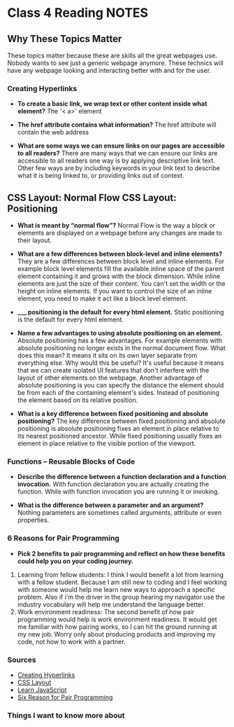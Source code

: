 # Class 4 Reading NOTES

## Why These Topics Matter

These topics matter because these are skills all the great webpages use. Nobody wants to see just a generic webpage anymore. These technics will have any webpage looking and interacting better with and for the user.

### Creating Hyperlinks

- **To create a basic link, we wrap text or other content inside what element?**
The '< a>' element

- **The href attribute contains what information?**
The href attribute will contain the web address

- **What are some ways we can ensure links on our pages are accessible to all readers?**
There are many ways that we can ensure our links are accessible to all readers one way is by applying descriptive link text. Other few ways are by including keywords in your link text to describe what it is being linked to, or providing links out of context.

## CSS Layout: Normal Flow CSS Layout: Positioning

- **What is meant by “normal flow”?**
Normal Flow is the way a block or elements are displayed on a webpage before any changes are made to their layout.

- **What are a few differences between block-level and inline elements?**
They are a few differences between block level and inline elements. For example block level elements fill the available inline space of the parent element containing it and grows with the block dimension. While inline elements are just the size of their content. You can't set the width or the height on inline elements. If you want to control the size of an inline element, you need to make it act like a block level element.

- **___ positioning is the default for every html element.**
Static positioning is the default for every html element.

- **Name a few advantages to using absolute positioning on an element.**
Absolute positioning has a few advantages. For example elements with absolute positioning no longer exists in the normal document flow. What does this mean? It means it sits on its own layer separate from everything else. Why would this be useful? It's useful because it means that we can create isolated UI features that don't interfere with the layout of other elements on the webpage. Another advantage of absolute positioning is you can specify the distance the element should be from each of the containing element's sides. Instead of positioning the element based on its relative position.

- **What is a key difference between fixed positioning and absolute positioning?**
The key difference between fixed positioning and absolute positioning is absolute positioning fixes an element in place relative to its nearest positioned ancestor. While fixed positioning usually fixes an element in place relative to the visible portion of the viewport.

### Functions – Reusable Blocks of Code

- **Describe the difference between a function declaration and a function invocation.**
With function declaration you are actually creating the function. While with function invocation you are running it or invoking.

- **What is the difference between a parameter and an argument?**
Nothing parameters are sometimes called arguments, attribute or even properties.

### 6 Reasons for Pair Programming

- **Pick 2 benefits to pair programming and reflect on how these benefits could help you on your coding journey.**

1. Learning from fellow students: I think I would benefit a lot from learning with a fellow student. Because I am still new to coding and I feel working with someone would help me learn new ways to approach a specific problem. Also if i'm the driver in the group hearing my navigator use the industry vocabulary will help me understand the language better.
2. Work environment readiness: The second benefit of how pair programming would help is work environment readiness. It would get me familiar with how pairing works, so I can hit the ground running at my new job. Worry only about producing products and improving my code, not how to work with a partner.

### Sources

- [Creating Hyperlinks](https://developer.mozilla.org/en-US/docs/Learn/HTML/Introduction_to_HTML/Creating_hyperlinks)
- [CSS Layout](https://developer.mozilla.org/en-US/docs/Learn/CSS/CSS_layout)
- [Learn JavaScript](https://developer.mozilla.org/en-US/docs/Learn/JavaScript)
- [Six Reason for Pair Programming](https://www.codefellows.org/blog/6-reasons-for-pair-programming/)

### Things I want to know more about